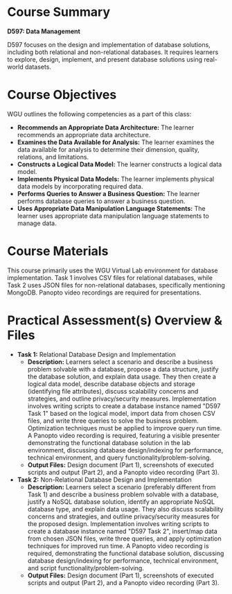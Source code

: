 # Course Summary
**D597: Data Management** 

D597 focuses on the design and implementation of database solutions, including both relational and non-relational databases. It requires learners to explore, design, implement, and present database solutions using real-world datasets.
# Course Objectives 
WGU outlines the following competencies as a part of this class:
- **Recommends an Appropriate Data Architecture:** The learner recommends an appropriate data architecture.
- **Examines the Data Available for Analysis:** The learner examines the data available for analysis to determine their dimension, quality, relations, and limitations.
- **Constructs a Logical Data Model:** The learner constructs a logical data model.
- **Implements Physical Data Models:** The learner implements physical data models by incorporating required data.
- **Performs Queries to Answer a Business Question:** The learner performs database queries to answer a business question.
- **Uses Appropriate Data Manipulation Language Statements:** The learner uses appropriate data manipulation language statements to manage data.
# Course Materials 
This course primarily uses the WGU Virtual Lab environment for database implementation. Task 1 involves CSV files for relational databases, while Task 2 uses JSON files for non-relational databases, specifically mentioning MongoDB. Panopto video recordings are required for presentations.
# Practical Assessment(s) Overview & Files
- **Task 1:** Relational Database Design and Implementation
    - **Description:** Learners select a scenario and describe a business problem solvable with a database, propose a data structure, justify the database solution, and explain data usage. They then create a logical data model, describe database objects and storage (identifying file attributes), discuss scalability concerns and strategies, and outline privacy/security measures. Implementation involves writing scripts to create a database instance named "D597 Task 1" based on the logical model, import data from chosen CSV files, and write three queries to solve the business problem. Optimization techniques must be applied to improve query run time. A Panopto video recording is required, featuring a visible presenter demonstrating the functional database solution in the lab environment, discussing database design/indexing for performance, technical environment, and query functionality/problem-solving.
  - **Output Files:** Design document (Part 1), screenshots of executed scripts and output (Part 2), and a Panopto video recording (Part 3).
- **Task 2:** Non-Relational Database Design and Implementation
    - **Description:** Learners select a scenario (preferably different from Task 1) and describe a business problem solvable with a database, justify a NoSQL database solution, identify an appropriate NoSQL database type, and explain data usage. They also discuss scalability concerns and strategies, and outline privacy/security measures for the proposed design. Implementation involves writing scripts to create a database instance named "D597 Task 2", insert/map data from chosen JSON files, write three queries, and apply optimization techniques for improved run time. A Panopto video recording is required, demonstrating the functional database solution, discussing database design/indexing for performance, technical environment, and script functionality/problem-solving.
  - **Output Files:** Design document (Part 1), screenshots of executed scripts and output (Part 2), and a Panopto video recording (Part 3).
